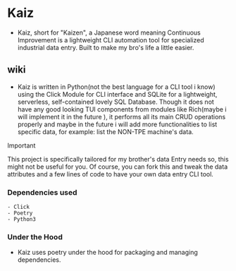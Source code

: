 # Kaiz

- Kaiz, short for  "Kaizen", a Japanese word meaning Continuous Improvement is a lightweight CLI automation tool for specialized industrial data entry. Built to make my bro's life a little easier.

## wiki

- Kaiz is written in Python(not the best language for a CLI tool i know) using the Click Module for CLI interface and SQLite for a lightweight, serverless, self-contained lovely SQL Database. Though it does not have any good looking TUI components from modules like Rich(maybe i will implement it in the future ), it performs all its main CRUD operations properly and maybe in the future i will add more functionalities to list specific data, for example: list the NON-TPE machine's data. 
>[!IMPORTANT]
> This project is specifically tailored for my brother's data Entry needs so, this might not be useful for you. Of course, you can fork this and tweak the data attributes and a few lines of code to have your own data entry CLI tool.

### Dependencies used
	- Click 
	- Poetry
	- Python3
	
### Under the Hood

- Kaiz uses poetry under the hood for packaging and managing  dependencies. 













	
